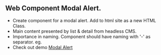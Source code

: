## Web Component Modal Alert.
- Create component for a modal alert. Add to html site as a new HTML Class.
- Main content presented by list & detail from headless CMS.
- Importance in naming. Component should have naming with '-' as separator. eg. <my-component>
- Check out demo
  [Modal Alert](https://mjakopec.github.io/modal-alert)
